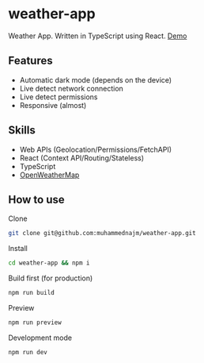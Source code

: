 # weather-app
Weather App. Written in TypeScript using React.
[Demo](https://public-weather-app.netlify.app)

## Features
- Automatic dark mode (depends on the device)
- Live detect network connection
- Live detect permissions
- Responsive (almost)

## Skills
- Web APIs (Geolocation/Permissions/FetchAPI)
- React (Context API/Routing/Stateless)
- TypeScript
- [OpenWeatherMap](https://openweathermap.org)

## How to use
Clone
```bash
git clone git@github.com:muhammednajm/weather-app.git
```

Install
```bash
cd weather-app && npm i
```

Build first (for production)
```bash
npm run build
```

Preview
```bash
npm run preview
```

Development mode
```bash
npm run dev
```
